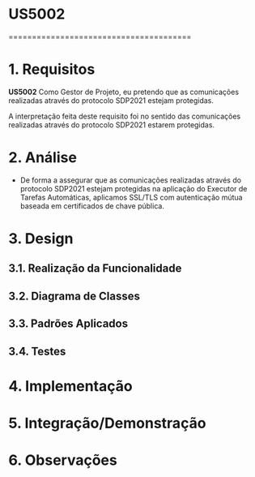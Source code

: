 # US5002
=======================================


# 1. Requisitos

**US5002** Como Gestor de Projeto, eu pretendo que as comunicações realizadas através do protocolo SDP2021 estejam protegidas.

A interpretação feita deste requisito foi no sentido das comunicações realizadas através do protocolo SDP2021 estarem protegidas.

# 2. Análise

* De forma a assegurar que as comunicações realizadas através do protocolo SDP2021 estejam protegidas na aplicação do  Executor de Tarefas Automáticas, aplicamos SSL/TLS com autenticação mútua baseada em certificados de chave pública.

# 3. Design

## 3.1. Realização da Funcionalidade


## 3.2. Diagrama de Classes


## 3.3. Padrões Aplicados


## 3.4. Testes 


# 4. Implementação


# 5. Integração/Demonstração


# 6. Observações





